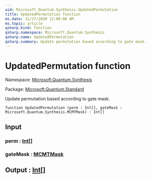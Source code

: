 ```yaml
---
uid: Microsoft.Quantum.Synthesis.UpdatedPermutation
title: UpdatedPermutation function
ms.date: 11/17/2020 12:00:00 AM
ms.topic: article
qsharp.kind: function
qsharp.namespace: Microsoft.Quantum.Synthesis
qsharp.name: UpdatedPermutation
qsharp.summary: Update permutation based according to gate mask.
---
```


# UpdatedPermutation function

Namespace: [Microsoft.Quantum.Synthesis](xref:Microsoft.Quantum.Synthesis)

Package: [Microsoft.Quantum.Standard](https://nuget.org/packages/Microsoft.Quantum.Standard)


Update permutation based according to gate mask.

```qsharp
function UpdatedPermutation (perm : Int[], gateMask : Microsoft.Quantum.Synthesis.MCMTMask) : Int[]
```


## Input

### perm : [Int](xref:microsoft.quantum.lang-ref.int)[]




### gateMask : [MCMTMask](xref:Microsoft.Quantum.Synthesis.MCMTMask)





## Output : [Int](xref:microsoft.quantum.lang-ref.int)[]

